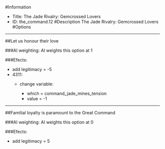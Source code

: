 #Information
 - Title: The Jade Rivalry: Gemcrossed Lovers
 - ID: the_command.12
#Description
The Jade Rivalry: Gemcrossed Lovers
#Options

___
##Let us honour their love

###AI weighting:
AI weights this option at 1


###Efects:<ul><li>add legitimacy = -5</li><li>4311:</li><ul><li>change variable:</li><ul><li>which = command_jade_mines_tension</li><li>value = -1</li></ul></ul></ul>

___
##Familial loyalty is paramount to the Great Command

###AI weighting:
AI weights this option at 0


###Efects:<ul><li>add legitimacy = 5</li></ul>
